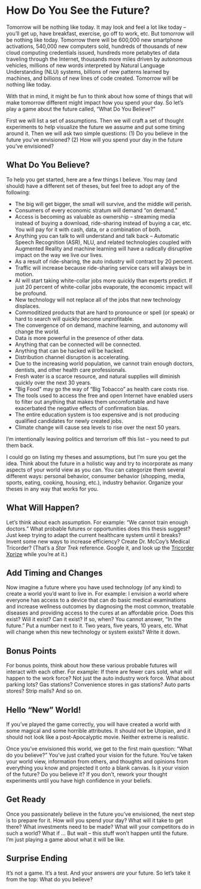 # How Do You See the Future?

Tomorrow will be nothing like today. It may look and feel a lot like today – you’ll get up, have breakfast, exercise, go off to work, etc. But tomorrow will be nothing like today. Tomorrow there will be 600,000 new smartphone activations, 540,000 new computers sold, hundreds of thousands of new cloud computing credentials issued, hundreds more petabytes of data traveling through the Internet, thousands more miles driven by autonomous vehicles, millions of new words interpreted by Natural Language Understanding \(NLU\) systems, billions of new patterns learned by machines, and billions of new lines of code created. Tomorrow will be nothing like today.

With that in mind, it might be fun to think about how some of things that will make tomorrow different might impact how you spend your day. So let’s play a game about the future called, “What Do You Believe?”

First we will list a set of assumptions. Then we will craft a set of thought experiments to help visualize the future we assume and put some timing around it. Then we will ask two simple questions: \(1\) Do you believe in the future you’ve envisioned? \(2\) How will you spend your day in the future you’ve envisioned?

## What Do You Believe?

To help you get started, here are a few things I believe. You may \(and should\) have a different set of theses, but feel free to adopt any of the following:

* The big will get bigger, the small will survive, and the middle will perish.
* Consumers of every economic stratum will demand “on demand.”
* Access is becoming as valuable as ownership – streaming media instead of buying a download, ride-sharing instead of buying a car, etc. You will pay for it with cash, data, or a combination of both.
* Anything you can talk to will understand and talk back – Automatic Speech Recognition \(ASR\), NLU, and related technologies coupled with Augmented Reality and machine learning will have a radically disruptive impact on the way we live our lives.
* As a result of ride-sharing, the auto industry will contract by 20 percent.
* Traffic will increase because ride-sharing service cars will always be in motion.
* AI will start taking white-collar jobs more quickly than experts predict. If just 20 percent of white-collar jobs evaporate, the economic impact will be profound.
* New technology will not replace all of the jobs that new technology displaces.
* Commoditized products that are hard to pronounce or spell \(or speak\) or hard to search will quickly become unprofitable.
* The convergence of on demand, machine learning, and autonomy will change the world.
* Data is more powerful in the presence of other data.
* Anything that can be connected will be connected.
* Anything that can be hacked will be hacked.
* Distribution channel disruption is accelerating.
* Due to the increasing world population, we cannot train enough doctors, dentists, and other health care professionals.
* Fresh water is a scarce resource, and natural supplies will diminish quickly over the next 30 years.
* “Big Food” may go the way of “Big Tobacco” as health care costs rise.
* The tools used to access the free and open Internet have enabled users to filter out anything that makes them uncomfortable and have exacerbated the negative effects of confirmation bias.
* The entire education system is too expensive and is not producing qualified candidates for newly created jobs.
* Climate change will cause sea levels to rise over the next 50 years.

I’m intentionally leaving politics and terrorism off this list – you need to put them back.

I could go on listing my theses and assumptions, but I’m sure you get the idea. Think about the future in a holistic way and try to incorporate as many aspects of your world view as you can. You can categorize them several different ways: personal behavior, consumer behavior \(shopping, media, sports, eating, cooking, housing, etc.\), industry behavior. Organize your theses in any way that works for you.

## What Will Happen?

Let’s think about each assumption. For example: “We cannot train enough doctors.” What probable futures or opportunities does this thesis suggest? Just keep trying to adapt the current healthcare system until it breaks? Invent some new ways to increase efficiency? Create Dr. McCoy’s Medical Tricorder? \(That’s a _Star Trek_ reference. Google it, and look up the [Tricorder Xprize](http://tricorder.xprize.org/teams) while you’re at it.\)

## Add Timing and Changes

Now imagine a future where you have used technology \(of any kind\) to create a world you’d want to live in. For example: I envision a world where everyone has access to a device that can do basic medical examinations and increase wellness outcomes by diagnosing the most common, treatable diseases and providing access to the cures at an affordable price. Does this exist? Will it exist? Can it exist? If so, when? You cannot answer, “In the future.” Put a number next to it. Two years, five years, 10 years, etc. What will change when this new technology or system exists? Write it down.

## Bonus Points

For bonus points, think about how these various probable futures will interact with each other. For example: If there are fewer cars sold, what will happen to the work force? Not just the auto industry work force. What about parking lots? Gas stations? Convenience stores in gas stations? Auto parts stores? Strip malls? And so on.

## Hello “New” World!

If you’ve played the game correctly, you will have created a world with some magical and some horrible attributes. It should not be Utopian, and it should not look like a post-Apocalyptic movie. Neither extreme is realistic.

Once you’ve envisioned this world, we get to the first main question: “What do you believe?” You’ve just crafted your vision for the future. You’ve taken your world view, information from others, and thoughts and opinions from everything you know and projected it onto a blank canvas. Is it your vision of the future? Do you believe it? If you don’t, rework your thought experiments until you have high confidence in your beliefs.

## Get Ready

Once you passionately believe in the future you’ve envisioned, the next step is to prepare for it. How will you spend your day? What will it take to get there? What investments need to be made? What will your competitors do in such a world? What if … But wait – this stuff won’t happen until the future. I’m just playing a game about what it will be like.

## Surprise Ending

It’s not a game. It’s a test. And your answers _are_ your future. So let’s take it from the top: What do you believe?

